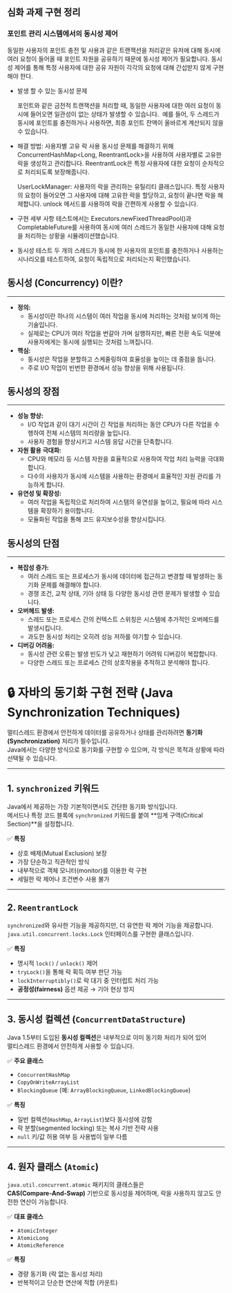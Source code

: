 
## 심화 과제 구현 정리

### 포인트 관리 시스템에서의 동시성 제어

동일한 사용자의 포인트 충전 및 사용과 같은 트랜잭션을 처리같은 유저에 대해 동시에 여러 요청이 들어올 때 포인트 자원을 공유하기 때문에 동시성 제어가 필요합니다.
동시성 제어를 통해 특정 사용자에 대한 공유 자원이 각각의 요청에 대해 간섭받지 않게 구현해야 한다.

* 발생 할 수 있는 동시성 문제

  포인트와 같은 금전적 트랜잭션을 처리할 때, 동일한 사용자에 대한 여러 요청이 동시에 들어오면 일관성이 없는 상태가 발생할 수 있습니다. 
  예를 들어, 두 스레드가 동시에 포인트를 충전하거나 사용하면, 최종 포인트 잔액이 올바르게 계산되지 않을 수 있습니다.

* 해결 방법: 사용자별 고유 락 사용
  동시성 문제를 해결하기 위해 ConcurrentHashMap<Long, ReentrantLock>을 사용하여 사용자별로 고유한 락을 생성하고 관리합니다.
  ReentrantLock은 특정 사용자에 대한 요청이 순차적으로 처리되도록 보장해줍니다.
  
  UserLockManager: 사용자의 락을 관리하는 유틸리티 클래스입니다. 특정 사용자의 요청이 들어오면 그 사용자에 대해 고유한 락을 할당하고, 요청이 끝나면 락을 해제합니다. 
  unlock 메서드를 사용하여 락을 간편하게 사용할 수 있습니다.


* 구현 세부 사항
  테스트에서는 Executors.newFixedThreadPool()과 CompletableFuture를 사용하여 동시에 여러 스레드가 동일한 사용자에 대해 요청을 처리하는 상황을 시뮬레이션했습니다.

* 동시성 테스트
  두 개의 스레드가 동시에 한 사용자의 포인트를 충전하거나 사용하는 시나리오를 테스트하여, 요청이 독립적으로 처리되는지 확인했습니다. 



## 동시성 (Concurrency) 이란?

---

* **정의:**
    * 동시성이란 하나의 시스템이 여러 작업을 동시에 처리하는 것처럼 보이게 하는 기술입니다.
    * 실제로는 CPU가 여러 작업을 번갈아 가며 실행하지만, 빠른 전환 속도 덕분에 사용자에게는 동시에 실행되는 것처럼 느껴집니다.
* **핵심:**
    * 동시성은 작업을 분할하고 스케줄링하여 효율성을 높이는 데 중점을 둡니다.
    * 주로 I/O 작업이 빈번한 환경에서 성능 향상을 위해 사용됩니다.

## 동시성의 장점

---

* **성능 향상:**
    * I/O 작업과 같이 대기 시간이 긴 작업을 처리하는 동안 CPU가 다른 작업을 수행하여 전체 시스템의 처리량을 높입니다.
    * 사용자 경험을 향상시키고 시스템 응답 시간을 단축합니다.
* **자원 활용 극대화:**
    * CPU와 메모리 등 시스템 자원을 효율적으로 사용하여 작업 처리 능력을 극대화합니다.
    * 다수의 사용자가 동시에 시스템을 사용하는 환경에서 효율적인 자원 관리를 가능하게 합니다.
* **유연성 및 확장성:**
    * 여러 작업을 독립적으로 처리하여 시스템의 유연성을 높이고, 필요에 따라 시스템을 확장하기 용이합니다.
    * 모듈화된 작업을 통해 코드 유지보수성을 향상시킵니다.

## 동시성의 단점

---

* **복잡성 증가:**
    * 여러 스레드 또는 프로세스가 동시에 데이터에 접근하고 변경할 때 발생하는 동기화 문제를 해결해야 합니다.
    * 경쟁 조건, 교착 상태, 기아 상태 등 다양한 동시성 관련 문제가 발생할 수 있습니다.
* **오버헤드 발생:**
    * 스레드 또는 프로세스 간의 컨텍스트 스위칭은 시스템에 추가적인 오버헤드를 발생시킵니다.
    * 과도한 동시성 처리는 오히려 성능 저하를 야기할 수 있습니다.
* **디버깅 어려움:**
    * 동시성 관련 오류는 발생 빈도가 낮고 재현하기 어려워 디버깅이 복잡합니다.
    * 다양한 스레드 또는 프로세스 간의 상호작용을 추적하고 분석해야 합니다.





# 🔒 자바의 동기화 구현 전략 (Java Synchronization Techniques)

멀티스레드 환경에서 안전하게 데이터를 공유하거나 상태를 관리하려면 **동기화(Synchronization)** 처리가 필수입니다.  
Java에서는 다양한 방식으로 동기화를 구현할 수 있으며, 각 방식은 목적과 상황에 따라 선택될 수 있습니다.

---

## 1. `synchronized` 키워드

Java에서 제공하는 가장 기본적이면서도 간단한 동기화 방식입니다.  
메서드나 특정 코드 블록에 `synchronized` 키워드를 붙여 **임계 구역(Critical Section)**을 설정합니다.

✅ **특징**
* 상호 배제(Mutual Exclusion) 보장  
* 가장 단순하고 직관적인 방식  
* 내부적으로 객체 모니터(monitor)를 이용한 락 구현  
* 세밀한 락 제어나 조건변수 사용 불가  

---

## 2. `ReentrantLock`

`synchronized`와 유사한 기능을 제공하지만, 더 유연한 락 제어 기능을 제공합니다.  
`java.util.concurrent.locks.Lock` 인터페이스를 구현한 클래스입니다.

✅ **특징**
* 명시적 `lock()` / `unlock()` 제어  
* `tryLock()`을 통해 락 획득 여부 판단 가능  
* `lockInterruptibly()`로 락 대기 중 인터럽트 처리 가능  
* **공정성(fairness)** 옵션 제공 → 기아 현상 방지  

---

## 3. 동시성 컬렉션 (`ConcurrentDataStructure`)

Java 1.5부터 도입된 **동시성 컬렉션**은 내부적으로 이미 동기화 처리가 되어 있어  
멀티스레드 환경에서 안전하게 사용할 수 있습니다.

✅ **주요 클래스**
* `ConcurrentHashMap`  
* `CopyOnWriteArrayList`  
* `BlockingQueue` (예: `ArrayBlockingQueue`, `LinkedBlockingQueue`)

✅ **특징**
* 일반 컬렉션(`HashMap`, `ArrayList`)보다 동시성에 강함  
* 락 분할(segmented locking) 또는 복사 기반 전략 사용  
* `null` 키/값 허용 여부 등 사용법이 일부 다름  

---

## 4. 원자 클래스 (`Atomic`)

`java.util.concurrent.atomic` 패키지의 클래스들은  
**CAS(Compare-And-Swap)** 기반으로 동시성을 제어하며, 락을 사용하지 않고도 안전한 연산이 가능합니다.

✅ **대표 클래스**
* `AtomicInteger`  
* `AtomicLong`  
* `AtomicReference`

✅ **특징**
* 경량 동기화 (락 없는 동시성 처리)  
* 반복적이고 단순한 연산에 적합 (카운트)
